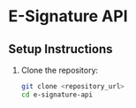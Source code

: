 # E-Signature API

## Setup Instructions

1. Clone the repository:
   ```sh
   git clone <repository_url>
   cd e-signature-api
